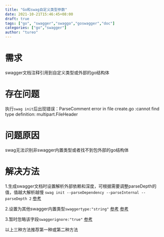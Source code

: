 ```yaml
---
title: "Go和swag自定义类型参数"
date: 2021-10-21T15:46:45+08:00
draft: true
tags: ["go", "swagger","swaggo","goswagger","doc"]
categories: ["go","swagger"]
author: "tureo"
---
```


# 需求
swagger文档注释引用到自定义类型或外部的go结构体

# 存在问题
执行`swag init`后出现错误：ParseComment error in file create.go :cannot find type definition: multipart.FileHeader


# 问题原因
swag无法识别非swagger内置类型或者找不到包外部的go结构体

# 解决方法
1.生成swagger文档时设置解析外部依赖和深度，可根据需要调整parseDepth的值，值越大解析越慢
`swag init --parseDependency --parseInternal --parseDepth 2`
[参考](https://github.com/swaggo/swag/issues/817)

2.设置为其他swagger内置类型`swaggertype:"string"`
[参考](https://github.com/swaggo/swag/blob/master/README_zh-CN.md#%E4%BD%BF%E7%94%A8swaggertype%E6%A0%87%E7%AD%BE%E6%9B%B4%E6%94%B9%E5%AD%97%E6%AE%B5%E7%B1%BB%E5%9E%8B)
[参考](https://github.com/swaggo/swag/issues/379)

3.暂时忽略该字段`swaggerignore:"true"`
[参考](https://github.com/swaggo/swag/issues/802)

以上三种方法推荐第一种或第二种方法

